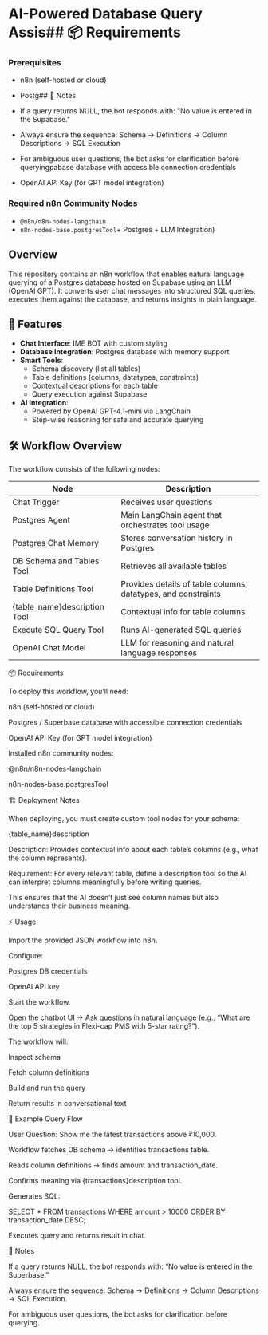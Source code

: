 # AI-Powered Database Query Assis## 📦 Requirements

### Prerequisites
- n8n (self-hosted or cloud)
- Postg## 🔑 Notes

- If a query returns NULL, the bot responds with: "No value is entered in the Supabase."
- Always ensure the sequence: Schema → Definitions → Column Descriptions → SQL Execution
- For ambiguous user questions, the bot asks for clarification before queryingpabase database with accessible connection credentials
- OpenAI API Key (for GPT model integration)

### Required n8n Community Nodes
- `@n8n/n8n-nodes-langchain`
- `n8n-nodes-base.postgresTool`+ Postgres + LLM Integration)

## Overview
This repository contains an n8n workflow that enables natural language querying of a Postgres database hosted on Supabase using an LLM (OpenAI GPT).
It converts user chat messages into structured SQL queries, executes them against the database, and returns insights in plain language.

## 🚀 Features
- **Chat Interface**: IME BOT with custom styling
- **Database Integration**: Postgres database with memory support
- **Smart Tools**:
  - Schema discovery (list all tables)
  - Table definitions (columns, datatypes, constraints)
  - Contextual descriptions for each table
  - Query execution against Supabase
- **AI Integration**: 
  - Powered by OpenAI GPT-4.1-mini via LangChain
  - Step-wise reasoning for safe and accurate querying

## 🛠 Workflow Overview

The workflow consists of the following nodes:

| Node | Description |
|------|-------------|
| Chat Trigger | Receives user questions |
| Postgres Agent | Main LangChain agent that orchestrates tool usage |
| Postgres Chat Memory | Stores conversation history in Postgres |
| DB Schema and Tables Tool | Retrieves all available tables |
| Table Definitions Tool | Provides details of table columns, datatypes, and constraints |
| {table_name}description Tool | Contextual info for table columns |
| Execute SQL Query Tool | Runs AI-generated SQL queries |
| OpenAI Chat Model | LLM for reasoning and natural language responses |

📦 Requirements

To deploy this workflow, you’ll need:

n8n (self-hosted or cloud)

Postgres / Superbase database with accessible connection credentials

OpenAI API Key (for GPT model integration)

Installed n8n community nodes:

@n8n/n8n-nodes-langchain

n8n-nodes-base.postgresTool

🏗 Deployment Notes

When deploying, you must create custom tool nodes for your schema:

{table_name}description

Description: Provides contextual info about each table’s columns (e.g., what the column represents).

Requirement: For every relevant table, define a description tool so the AI can interpret columns meaningfully before writing queries.

This ensures that the AI doesn’t just see column names but also understands their business meaning.

⚡ Usage

Import the provided JSON workflow into n8n.

Configure:

Postgres DB credentials

OpenAI API key

Start the workflow.

Open the chatbot UI → Ask questions in natural language (e.g., “What are the top 5 strategies in Flexi-cap PMS with 5-star rating?”).

The workflow will:

Inspect schema

Fetch column definitions

Build and run the query

Return results in conversational text

📌 Example Query Flow

User Question: Show me the latest transactions above ₹10,000.

Workflow fetches DB schema → identifies transactions table.

Reads column definitions → finds amount and transaction_date.

Confirms meaning via {transactions}description tool.

Generates SQL:

SELECT * FROM transactions WHERE amount > 10000 ORDER BY transaction_date DESC;


Executes query and returns result in chat.

🔑 Notes

If a query returns NULL, the bot responds with:
“No value is entered in the Superbase.”

Always ensure the sequence: Schema → Definitions → Column Descriptions → SQL Execution.

For ambiguous user questions, the bot asks for clarification before querying.